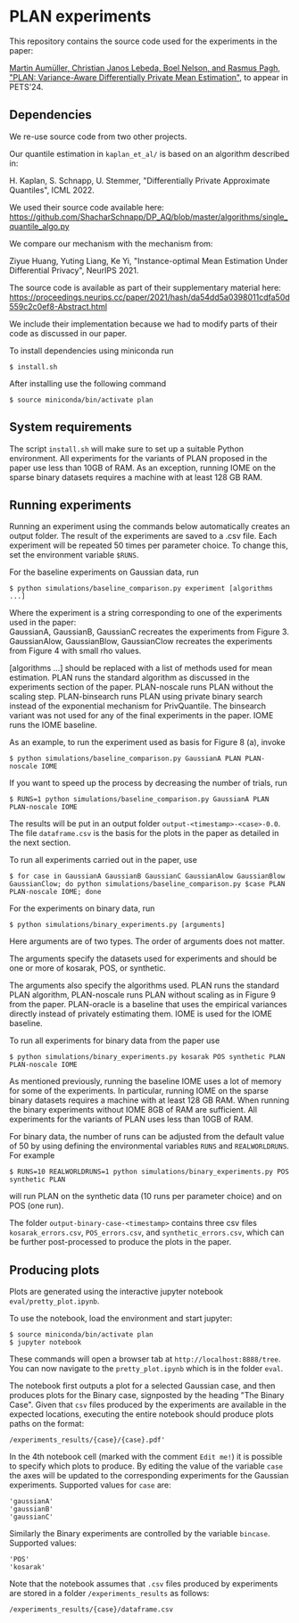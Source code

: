 # PLAN experiments

This repository contains the source code used for the experiments in the paper:

[Martin Aumüller, Christian Janos Lebeda, Boel Nelson, and Rasmus Pagh, "PLAN: Variance-Aware Differentially Private Mean Estimation"](https://arxiv.org/abs/2306.08745), to appear in PETS'24.

## Dependencies

We re-use source code from two other projects.

Our quantile estimation in `kaplan_et_al/` is based on an algorithm described in:  

H. Kaplan, S. Schnapp, U. Stemmer, "Differentially Private Approximate Quantiles", ICML 2022.

We used their source code available here: https://github.com/ShacharSchnapp/DP_AQ/blob/master/algorithms/single_quantile_algo.py

We compare our mechanism with the mechanism from:

Ziyue Huang, Yuting Liang, Ke Yi, "Instance-optimal Mean Estimation Under Differential Privacy", NeurIPS 2021.

The source code is available as part of their supplementary material here: https://proceedings.neurips.cc/paper/2021/hash/da54dd5a0398011cdfa50d559c2c0ef8-Abstract.html

We include their implementation because we had to modify parts of their code as discussed in our paper.

To install dependencies using miniconda run 
```
$ install.sh
```

After installing use the following command
```
$ source miniconda/bin/activate plan
```

## System requirements

The script `install.sh` will make sure to set up a suitable Python environment. All experiments for the variants of PLAN proposed in the paper use less than 10GB of RAM.
As an exception, running IOME on the sparse binary datasets requires a machine with at least 128 GB RAM.



## Running experiments

Running an experiment using the commands below automatically creates an output folder. The result of the experiments are saved to a .csv file.
Each experiment will be repeated 50 times per parameter choice.
To change this, set the environment variable `$RUNS`. 

For the baseline experiments on Gaussian data, run 

```
$ python simulations/baseline_comparison.py experiment [algorithms ...]
````

Where the experiment is a string corresponding to one of the experiments used in the paper:  
GaussianA, GaussianB, GaussianC recreates the experiments from Figure 3.  
GaussianAlow, GaussianBlow, GaussianClow recreates the experiments from Figure 4 with small rho values.

[algorithms ...] should be replaced with a list of methods used for mean estimation. PLAN runs the standard algorithm as discussed in the experiments section of the paper. PLAN-noscale runs PLAN without the scaling step. PLAN-binsearch runs PLAN using private binary search instead of the exponential mechanism for PrivQuantile. The binsearch variant was not used for any of the final experiments in the paper. IOME runs the IOME baseline.

As an example, to run the experiment used as basis for Figure 8 (a), invoke

```
$ python simulations/baseline_comparison.py GaussianA PLAN PLAN-noscale IOME
````

If you want to speed up the process by decreasing the number of trials, run 

```
$ RUNS=1 python simulations/baseline_comparison.py GaussianA PLAN PLAN-noscale IOME
````

The results will be put in an output folder `output-<timestamp>-<case>-0.0`. The file `dataframe.csv` is the basis for the plots in the paper as detailed in the next section.

To run all experiments carried out in the paper, use 

```
$ for case in GaussianA GaussianB GaussianC GaussianAlow GaussianBlow GaussianClow; do python simulations/baseline_comparison.py $case PLAN PLAN-noscale IOME; done
```

For the experiments on binary data, run 

```
$ python simulations/binary_experiments.py [arguments]
```

Here arguments are of two types. The order of arguments does not matter.

The arguments specify the datasets used for experiments and should be one or more of kosarak, POS, or synthetic.  

The arguments also specify the algorithms used. PLAN runs the standard PLAN algorithm, PLAN-noscale runs PLAN without scaling as in Figure 9 from the paper. PLAN-oracle is a baseline that uses the empirical variances directly instead of privately estimating them. IOME is used for the IOME baseline.

To run all experiments for binary data from the paper use 
```
$ python simulations/binary_experiments.py kosarak POS synthetic PLAN PLAN-noscale IOME
```

As mentioned previously,
running the baseline IOME uses a lot of memory for some of the experiments. In particular, running IOME on the sparse binary datasets requires a machine with at least 128 GB RAM. 
When running the binary experiments without IOME 8GB of RAM are sufficient.
All experiments for the variants of PLAN uses less than 10GB of RAM.

For binary data, the number of runs can be adjusted from the default value of 50 by using defining the environmental variables `RUNS` and `REALWORLDRUNS`. For example 
```
$ RUNS=10 REALWORLDRUNS=1 python simulations/binary_experiments.py POS synthetic PLAN
```

will run PLAN on the synthetic data (10 runs per parameter choice) and on POS (one run).

The folder `output-binary-case-<timestamp>` contains three csv files `kosarak_errors.csv`, `POS_errors.csv`, and `synthetic_errors.csv`, which can be further post-processed to produce the plots in the paper.


## Producing plots

Plots are generated using the interactive jupyter notebook `eval/pretty_plot.ipynb`.

To use the notebook, load the environment and start jupyter:
```
$ source miniconda/bin/activate plan
$ jupyter notebook
```

These commands will open a browser tab at `http://localhost:8888/tree`. You can now navigate to the `pretty_plot.ipynb` which is in the folder `eval`. 


The notebook first outputs a plot for a selected Gaussian case, and then produces plots for the Binary case, signposted by the heading "The Binary Case". Given that `csv` files produced by the experiments are available in the expected locations, executing the entire notebook should produce plots paths on the format:
```
/experiments_results/{case}/{case}.pdf'
```

In the 4th notebook cell (marked with the comment `Edit me!`) it is possible to specify which plots to produce. By editing the value of the variable `case` the axes will be updated to the corresponding experiments for the Gaussian experiments. Supported values for `case` are:
```
'gaussianA'
'gaussianB'
'gaussianC'
```

Similarly the Binary experiments are controlled by the variable `bincase`. Supported values:
```
'POS'
'kosarak'
```

Note that the notebook assumes that `.csv` files produced by experiments are stored in a folder `/experiments_results` as follows:
```
/experiments_results/{case}/dataframe.csv
```


